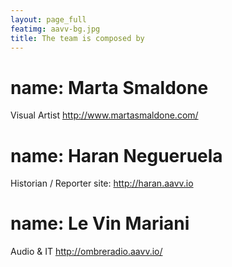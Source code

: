 ```yaml
---
layout: page_full
featimg: aavv-bg.jpg
title: The team is composed by
---
```





#  name: Marta Smaldone
  Visual Artist
  http://www.martasmaldone.com/
  

# name: Haran Negueruela
  Historian / Reporter
  site: http://haran.aavv.io
 

# name: Le Vin Mariani
  Audio & IT
  http://ombreradio.aavv.io/
  
